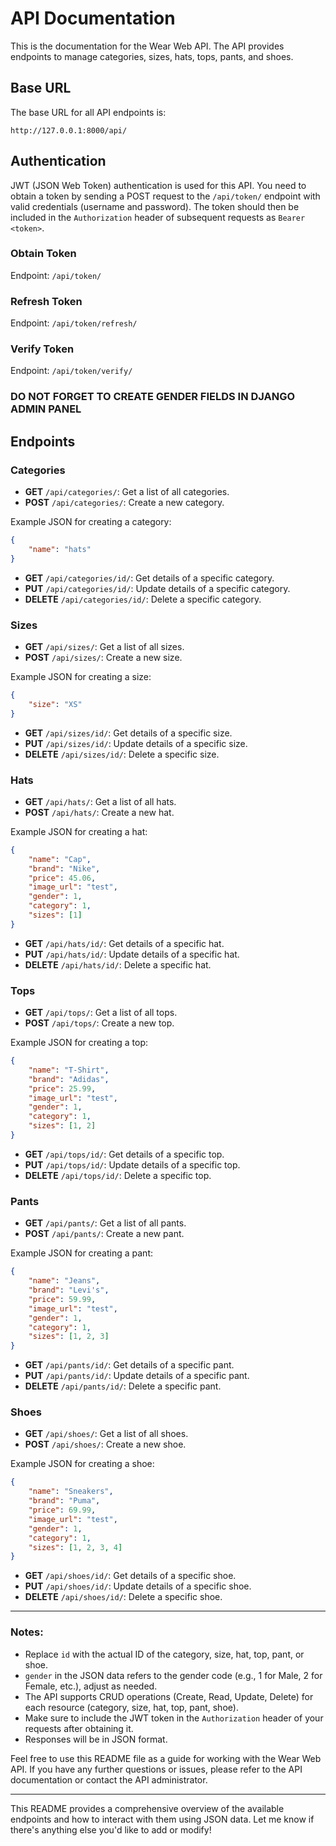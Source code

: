 # API Documentation

This is the documentation for the Wear Web API. The API provides endpoints to manage categories, sizes, hats, tops, pants, and shoes.

## Base URL
The base URL for all API endpoints is:
```
http://127.0.0.1:8000/api/
```

## Authentication
JWT (JSON Web Token) authentication is used for this API. You need to obtain a token by sending a POST request to the `/api/token/` endpoint with valid credentials (username and password). The token should then be included in the `Authorization` header of subsequent requests as `Bearer <token>`.

### Obtain Token
Endpoint: `/api/token/`

### Refresh Token
Endpoint: `/api/token/refresh/`

### Verify Token
Endpoint: `/api/token/verify/`

### DO NOT FORGET TO CREATE GENDER FIELDS IN DJANGO ADMIN PANEL

## Endpoints

### Categories
- **GET** `/api/categories/`: Get a list of all categories.
- **POST** `/api/categories/`: Create a new category.

Example JSON for creating a category:
```json
{
    "name": "hats"
}
```

- **GET** `/api/categories/id/`: Get details of a specific category.
- **PUT** `/api/categories/id/`: Update details of a specific category.
- **DELETE** `/api/categories/id/`: Delete a specific category.

### Sizes
- **GET** `/api/sizes/`: Get a list of all sizes.
- **POST** `/api/sizes/`: Create a new size.

Example JSON for creating a size:
```json
{
    "size": "XS"
}
```

- **GET** `/api/sizes/id/`: Get details of a specific size.
- **PUT** `/api/sizes/id/`: Update details of a specific size.
- **DELETE** `/api/sizes/id/`: Delete a specific size.

### Hats
- **GET** `/api/hats/`: Get a list of all hats.
- **POST** `/api/hats/`: Create a new hat.

Example JSON for creating a hat:
```json
{
    "name": "Cap",
    "brand": "Nike",
    "price": 45.06,
    "image_url": "test",
    "gender": 1,
    "category": 1,
    "sizes": [1]
}
```
- **GET** `/api/hats/id/`: Get details of a specific hat.
- **PUT** `/api/hats/id/`: Update details of a specific hat.
- **DELETE** `/api/hats/id/`: Delete a specific hat.

### Tops
- **GET** `/api/tops/`: Get a list of all tops.
- **POST** `/api/tops/`: Create a new top.

Example JSON for creating a top:
```json
{
    "name": "T-Shirt",
    "brand": "Adidas",
    "price": 25.99,
    "image_url": "test",
    "gender": 1,
    "category": 1,
    "sizes": [1, 2]
}
```
- **GET** `/api/tops/id/`: Get details of a specific top.
- **PUT** `/api/tops/id/`: Update details of a specific top.
- **DELETE** `/api/tops/id/`: Delete a specific top.

### Pants
- **GET** `/api/pants/`: Get a list of all pants.
- **POST** `/api/pants/`: Create a new pant.

Example JSON for creating a pant:
```json
{
    "name": "Jeans",
    "brand": "Levi's",
    "price": 59.99,
    "image_url": "test",
    "gender": 1,
    "category": 1,
    "sizes": [1, 2, 3]
}
```
- **GET** `/api/pants/id/`: Get details of a specific pant.
- **PUT** `/api/pants/id/`: Update details of a specific pant.
- **DELETE** `/api/pants/id/`: Delete a specific pant.

### Shoes
- **GET** `/api/shoes/`: Get a list of all shoes.
- **POST** `/api/shoes/`: Create a new shoe.

Example JSON for creating a shoe:
```json
{
    "name": "Sneakers",
    "brand": "Puma",
    "price": 69.99,
    "image_url": "test",
    "gender": 1,
    "category": 1,
    "sizes": [1, 2, 3, 4]
}
```
- **GET** `/api/shoes/id/`: Get details of a specific shoe.
- **PUT** `/api/shoes/id/`: Update details of a specific shoe.
- **DELETE** `/api/shoes/id/`: Delete a specific shoe.

---

### Notes:
- Replace `id` with the actual ID of the category, size, hat, top, pant, or shoe.
- `gender` in the JSON data refers to the gender code (e.g., 1 for Male, 2 for Female, etc.), adjust as needed.
- The API supports CRUD operations (Create, Read, Update, Delete) for each resource (category, size, hat, top, pant, shoe).
- Make sure to include the JWT token in the `Authorization` header of your requests after obtaining it.
- Responses will be in JSON format.

Feel free to use this README file as a guide for working with the Wear Web API. If you have any further questions or issues, please refer to the API documentation or contact the API administrator.

---

This README provides a comprehensive overview of the available endpoints and how to interact with them using JSON data. Let me know if there's anything else you'd like to add or modify!